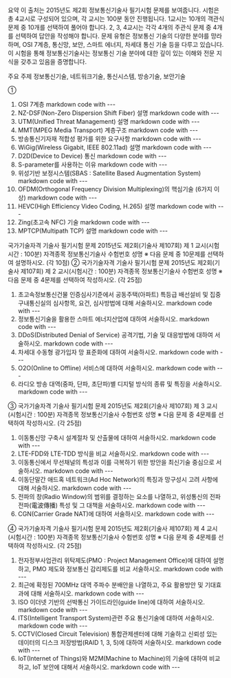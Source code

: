 요약
이 출처는 2015년도 제2회 정보통신기술사 필기시험 문제를 보여줍니다. 시험은 총 4교시로 구성되어 있으며, 각 교시는 100분 동안 진행됩니다. 1교시는 10개의 객관식 문제 중 10개를 선택하여 풀어야 합니다. 2, 3, 4교시는 각각 4개의 주관식 문제 중 4개를 선택하여 답안을 작성해야 합니다. 문제 유형은 정보통신 기술의 다양한 분야를 망라하며, OSI 7계층, 통신망, 보안, 스마트 에너지, 차세대 통신 기술 등을 다루고 있습니다. 이 시험을 통해 정보통신기술사는 정보통신 기술 분야에 대한 깊이 있는 이해와 전문 지식을 갖추고 있음을 증명합니다.

주요 주제
정보통신기술, 네트워크기술, 통신시스템, 방송기술, 보안기술

① 
1. OSI 7계층   markdown code with ---
2. NZ-DSF(Non-Zero Dispersion Shift Fiber) 설명   markdown code with ---
3. UTM(Unified Threat Management)  설명   markdown code with ---
4. MMT(MPEG Media Transport) 계층구조  markdown code with ---
5. 방송통신기자재 적합성 평가를 위한 요구사항  markdown code with ---
6. WiGig(Wireless Gigabit, IEEE 802.11ad) 설명   markdown code with ---
7. D2D(Device to Device) 통신  markdown code with ---
8. S-parameter를 사용하는 이유  markdown code with ---
9. 위성기반 보정시스템(SBAS : Satellite Based Augmentation System)  markdown code with ---
10. OFDM(Orthogonal Frequency Division Multiplexing)의 핵심기술
(6가지 이상)  markdown code with ---
11. HEVC(High Efficiency Video Coding, H.265) 설명   markdown code with ---
12. Zing(초고속 NFC) 기술  markdown code with ---
13. MPTCP(Multipath TCP) 설명   markdown code with ---

국가기술자격 기술사 필기시험 문제
2015년도 제2회(기술사 제107회) 제 1 교시(시험시간 : 100분)
자격종목 정보통신기술사 수험번호 성명
※ 다음 문제 중 10문제를 선택하여 설명하시오. (각 10점)
② 국가기술자격 기술사 필기시험 문제
2015년도 제2회(기술사 제107회) 제 2 교시(시험시간 : 100분)
자격종목 정보통신기술사 수험번호 성명
※ 다음 문제 중 4문제를 선택하여 작성하시오. (각 25점)
1. 초고속정보통신건물 인증심사기준에서 공동주택(아파트) 특등급 배선설비
및 집중구내통신실의 심사항목, 요건, 심사방법에 대해 서술하시오.  markdown code with ---
2. 정보통신기술을 활용한 스마트 에너지산업에 대하여 서술하시오.  markdown code with ---
3. DDoS(Distributed Denial of Service) 공격기법, 기술 및 대응방법에 대하여
서술하시오.  markdown code with ---
4. 차세대 수동형 광가입자 망 표준화에 대하여 서술하시오.  markdown code with ---
5. O2O(Online to Offline) 서비스에 대하여 서술하시오.  markdown code with ---
6. 라디오 방송 대역(중파, 단파, 초단파)별 디지털 방식의 종류 및 특징을
서술하시오.  markdown code with ---

③ 국가기술자격 기술사 필기시험 문제
2015년도 제2회(기술사 제107회) 제 3 교시(시험시간 : 100분)
자격종목 정보통신기술사 수험번호 성명
※ 다음 문제 중 4문제를 선택하여 작성하시오. (각 25점)
1. 이동통신망 구축시 설계절차 및 산출물에 대하여 서술하시오.  markdown code with ---
2. LTE-FDD와 LTE-TDD 방식을 비교 서술하시오.  markdown code with ---
3. 이동통신에서 무선채널의 특성과 이를 극복하기 위한 방안을 최신기술
중심으로 서술하시오.  markdown code with ---
4. 이동단말간 애드혹 네트워크(Ad Hoc Network)의 특징과 망구성시 고려
사항에 대해 서술하시오.  markdown code with ---
5. 전파의 창(Radio Window)의 범위를 결정하는 요소를 나열하고, 위성통신의
전파전파(電波傳播) 특성 및 그 대책을 서술하시오.  markdown code with ---
6. CGN(Carrier Grade NAT)에 대하여 서술하시오.  markdown code with ---


④ 국가기술자격 기술사 필기시험 문제
2015년도 제2회(기술사 제107회) 제 4 교시(시험시간 : 100분)
자격종목 정보통신기술사 수험번호 성명
※ 다음 문제 중 4문제를 선택하여 작성하시오. (각 25점)
1. 전자정부사업관리 위탁제도(PMO : Project Management Office)에 대하여
설명하고, PMO 제도와 정보통신 감리제도를 비교 서술하시오.  markdown code with ---
2. 최근에 확정된 700MHz 대역 주파수 분배안을 나열하고, 주요 활용방안 및
기대효과에 대해 서술하시오.  markdown code with ---
3. ISO 이더넷 기반의 선박통신 가이드라인(guide line)에 대하여 서술하시오.  markdown code with ---
4. ITS(Intelligent Transport System)관련 주요 통신기술에 대하여 서술하시오.  markdown code with ---
5. CCTV(Closed Circuit Television) 통합관제센터에 대해 기술하고 신뢰성 있는
데이터의 디스크 저장방법(RAID 1, 3, 5)에 대하여 서술하시오.  markdown code with ---
6. IoT(Internet of Things)와 M2M(Machine to Machine)의 기술에 대하여
비교하고, IoT 보안에 대해서 서술하시오.  markdown code with ---